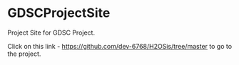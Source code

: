 # GDSCProjectSite
Project Site for GDSC Project.

Click on this link - https://github.com/dev-6768/H2OSis/tree/master to go to the project.
